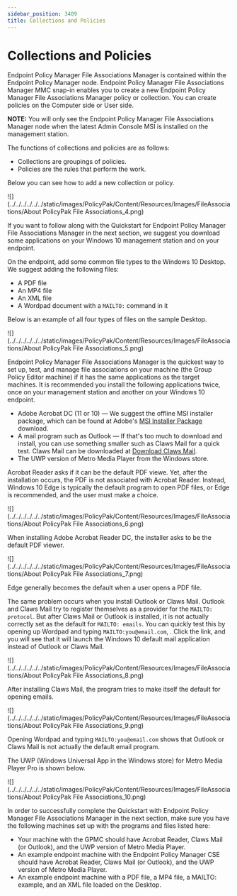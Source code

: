 ```yaml
---
sidebar_position: 3409
title: Collections and Policies
---
```


# Collections and Policies

Endpoint Policy Manager File Associations Manager is contained within the Endpoint Policy Manager node. Endpoint Policy Manager File Associations Manager MMC snap-in enables you to create a new Endpoint Policy Manager File Associations Manager policy or collection. You can create policies on the Computer side or User side.

**NOTE:** You will only see the Endpoint Policy Manager File Associations Manager node when the latest Admin Console MSI is installed on the management station.

The functions of collections and policies are as follows:

* Collections are groupings of policies.
* Policies are the rules that perform the work.

Below you can see how to add a new collection or policy.

![](../../../../../../static/images/PolicyPak/Content/Resources/Images/FileAssociations/About PolicyPak File Associations_4.png)

If you want to follow along with the Quickstart for Endpoint Policy Manager File Associations Manager in the next section, we suggest you download some applications on your Windows 10 management station and on your endpoint.

On the endpoint, add some common file types to the Windows 10 Desktop. We suggest adding the following files:

* A PDF file
* An MP4 file
* An XML file
* A Wordpad document with a `MAILTO:` command in it

Below is an example of all four types of files on the sample Desktop.

![](../../../../../../static/images/PolicyPak/Content/Resources/Images/FileAssociations/About PolicyPak File Associations_5.png)

Endpoint Policy Manager File Associations Manager is the quickest way to set up, test, and manage file associations on your machine (the Group Policy Editor machine) if it has the same applications as the target machines. It is recommended you install the following applications twice, once on your management station and another on your Windows 10 endpoint.

* Adobe Acrobat DC (11 or 10) — We suggest the offline MSI installer package, which can be found at Adobe's [MSI Installer Package](https://get.adobe.com/reader/enterprise/ "MSI Installer Package") download.
* A mail program such as Outlook — If that's too much to download and install, you can use something smaller such as Claws Mail for a quick test. Claws Mail can be downloaded at [Download Claws Mail](http://www.claws-mail.org/win32/ "Download Claws Mail").
* The UWP version of Metro Media Player from the Windows store.

Acrobat Reader asks if it can be the default PDF viewe. Yet, after the installation occurs, the PDF is not associated with Acrobat Reader. Instead, Windows 10 Edge is typically the default program to open PDF files, or Edge is recommended, and the user must make a choice.

![](../../../../../../static/images/PolicyPak/Content/Resources/Images/FileAssociations/About PolicyPak File Associations_6.png)

When installing Adobe Acrobat Reader DC, the installer asks to be the default PDF viewer.

![](../../../../../../static/images/PolicyPak/Content/Resources/Images/FileAssociations/About PolicyPak File Associations_7.png)

Edge generally becomes the default when a user opens a PDF file.

The same problem occurs when you install Outlook or Claws Mail. Outlook and Claws Mail try to register themselves as a provider for the `MAILTO: protocol`. But after Claws Mail or Outlook is installed, it is not actually correctly set as the default for `MAILTO: emails`. You can quickly test this by opening up Wordpad and typing `MAILTO:you@email.com`, . Click the link, and you will see that it will launch the Windows 10 default mail application instead of Outlook or Claws Mail.

![](../../../../../../static/images/PolicyPak/Content/Resources/Images/FileAssociations/About PolicyPak File Associations_8.png)

After installing Claws Mail, the program tries to make itself the default for opening emails.

![](../../../../../../static/images/PolicyPak/Content/Resources/Images/FileAssociations/About PolicyPak File Associations_9.png)

Opening Wordpad and typing `MAILTO:you@email.com` shows that Outlook or Claws Mail is not actually the default email program.

The UWP (Windows Universal App in the Windows store) for Metro Media Player Pro is shown below.

![](../../../../../../static/images/PolicyPak/Content/Resources/Images/FileAssociations/About PolicyPak File Associations_10.png)

In order to successfully complete the Quickstart with Endpoint Policy Manager File Associations Manager in the next section, make sure you have the following machines set up with the programs and files listed here:

* Your machine with the GPMC should have Acrobat Reader, Claws Mail (or Outlook), and the UWP version of Metro Media Player.
* An example endpoint machine with the Endpoint Policy Manager CSE should have Acrobat Reader, Claws Mail (or Outlook), and the UWP version of Metro Media Player.
* An example endpoint machine with a PDF file, a MP4 file, a MAILTO: example, and an XML file loaded on the Desktop.